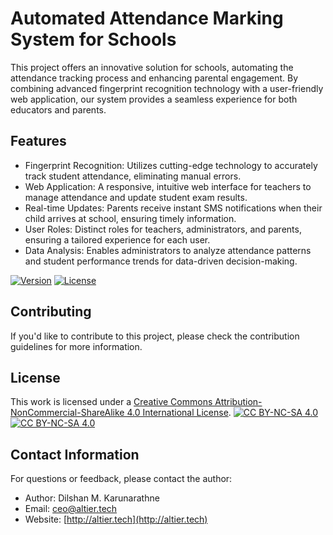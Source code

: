 # Automated Attendance Marking System for Schools

This project offers an innovative solution for schools, automating the attendance tracking process 
and enhancing parental engagement. By combining advanced fingerprint recognition technology with a 
user-friendly web application, our system provides a seamless experience for both educators and parents.

## Features

- Fingerprint Recognition: Utilizes cutting-edge technology to accurately track student attendance, 
eliminating manual errors.
- Web Application: A responsive, intuitive web interface for teachers to manage attendance and update 
student exam results.
- Real-time Updates: Parents receive instant SMS notifications when their child arrives at school, 
ensuring timely information.
- User Roles: Distinct roles for teachers, administrators, and parents, ensuring a tailored experience for each user.
- Data Analysis: Enables administrators to analyze attendance patterns and student performance trends 
for data-driven decision-making.

[![Version](https://img.shields.io/badge/version-1.0-brightgreen.svg)](https://pypi.org/project/ad-topic-recommender/)
[![License](https://img.shields.io/badge/license-CC%20BY--NC--SA%204.0-blue.svg)](https://creativecommons.org/licenses/by-nc-sa/4.0/)


## Contributing

If you'd like to contribute to this project, please check the contribution guidelines for more information.

## License

This work is licensed under a
[Creative Commons Attribution-NonCommercial-ShareAlike 4.0 International License][cc-by-nc-sa].
[![CC BY-NC-SA 4.0][cc-by-nc-sa-shield]][cc-by-nc-sa]  
[![CC BY-NC-SA 4.0][cc-by-nc-sa-image]][cc-by-nc-sa] 

[cc-by-nc-sa]: http://creativecommons.org/licenses/by-nc-sa/4.0/
[cc-by-nc-sa-image]: https://licensebuttons.net/l/by-nc-sa/4.0/88x31.png
[cc-by-nc-sa-shield]: https://img.shields.io/badge/License-CC%20BY--NC--SA%204.0-lightgrey.svg

## Contact Information

For questions or feedback, please contact the author:

- Author: Dilshan M. Karunarathne
- Email: ceo@altier.tech
- Website: [http://altier.tech](http://altier.tech)

